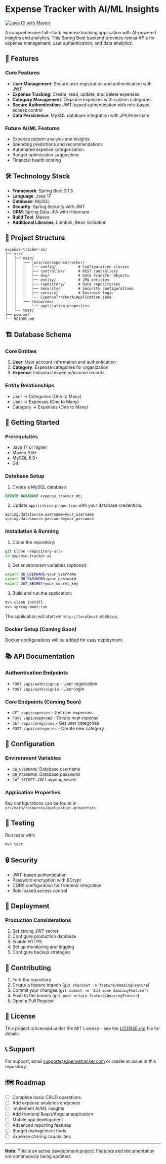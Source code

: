 # Expense Tracker with AI/ML Insights

[![Java CI with Maven](https://github.com/21Aditya08/expense-tracker-ai/actions/workflows/maven.yml/badge.svg?branch=main)](https://github.com/21Aditya08/expense-tracker-ai/actions/workflows/maven.yml)

A comprehensive full-stack expense tracking application with AI-powered insights and analytics. This Spring Boot backend provides robust APIs for expense management, user authentication, and data analytics.

## 🚀 Features

### Core Features
- **User Management**: Secure user registration and authentication with JWT
- **Expense Tracking**: Create, read, update, and delete expenses
- **Category Management**: Organize expenses with custom categories
- **Secure Authentication**: JWT-based authentication with role-based access control
- **Data Persistence**: MySQL database integration with JPA/Hibernate

### Future AI/ML Features
- Expense pattern analysis and insights
- Spending predictions and recommendations
- Automated expense categorization
- Budget optimization suggestions
- Financial health scoring

## 🛠️ Technology Stack

- **Framework**: Spring Boot 3.1.5
- **Language**: Java 17
- **Database**: MySQL
- **Security**: Spring Security with JWT
- **ORM**: Spring Data JPA with Hibernate
- **Build Tool**: Maven
- **Additional Libraries**: Lombok, Bean Validation

## 📁 Project Structure

```
expense-tracker-ai/
├── src/
│   ├── main/
│   │   ├── java/com/expensetracker/
│   │   │   ├── config/          # Configuration classes
│   │   │   ├── controller/      # REST controllers
│   │   │   ├── dto/             # Data Transfer Objects
│   │   │   ├── entity/          # JPA entities
│   │   │   ├── repository/      # Data repositories
│   │   │   ├── security/        # Security configurations
│   │   │   ├── service/         # Business logic
│   │   │   └── ExpenseTrackerAiApplication.java
│   │   └── resources/
│   │       └── application.properties
│   └── test/
├── pom.xml
└── README.md
```

## 🏗️ Database Schema

### Core Entities

1. **User**: User account information and authentication
2. **Category**: Expense categories for organization
3. **Expense**: Individual expense/income records

### Entity Relationships
- User → Categories (One to Many)
- User → Expenses (One to Many)
- Category → Expenses (One to Many)

## 🚦 Getting Started

### Prerequisites

- Java 17 or higher
- Maven 3.6+
- MySQL 8.0+
- Git

### Database Setup

1. Create a MySQL database:
```sql
CREATE DATABASE expense_tracker_db;
```

2. Update `application.properties` with your database credentials:
```properties
spring.datasource.username=your_username
spring.datasource.password=your_password
```

### Installation & Running

1. Clone the repository:
```bash
git clone <repository-url>
cd expense-tracker-ai
```

2. Set environment variables (optional):
```bash
export DB_USERNAME=your_username
export DB_PASSWORD=your_password
export JWT_SECRET=your_secret_key
```

3. Build and run the application:
```bash
mvn clean install
mvn spring-boot:run
```

The application will start on `http://localhost:8080/api`

### Docker Setup (Coming Soon)
Docker configurations will be added for easy deployment.

## 📚 API Documentation

### Authentication Endpoints
- `POST /api/auth/signup` - User registration
- `POST /api/auth/signin` - User login

### Core Endpoints (Coming Soon)
- `GET /api/expenses` - Get user expenses
- `POST /api/expenses` - Create new expense
- `GET /api/categories` - Get user categories
- `POST /api/categories` - Create new category

## 🔧 Configuration

### Environment Variables
- `DB_USERNAME`: Database username
- `DB_PASSWORD`: Database password
- `JWT_SECRET`: JWT signing secret

### Application Properties
Key configurations can be found in `src/main/resources/application.properties`

## 🧪 Testing

Run tests with:
```bash
mvn test
```

## 🔒 Security

- JWT-based authentication
- Password encryption with BCrypt
- CORS configuration for frontend integration
- Role-based access control

## 🚀 Deployment

### Production Considerations
1. Set strong JWT secret
2. Configure production database
3. Enable HTTPS
4. Set up monitoring and logging
5. Configure backup strategies

## 🤝 Contributing

1. Fork the repository
2. Create a feature branch (`git checkout -b feature/AmazingFeature`)
3. Commit your changes (`git commit -m 'Add some AmazingFeature'`)
4. Push to the branch (`git push origin feature/AmazingFeature`)
5. Open a Pull Request

## 📝 License

This project is licensed under the MIT License - see the [LICENSE.md](LICENSE.md) file for details.

## 📞 Support

For support, email support@expensetracker.com or create an issue in this repository.

## 🗺️ Roadmap

- [ ] Complete basic CRUD operations
- [ ] Add expense analytics endpoints
- [ ] Implement AI/ML insights
- [ ] Add frontend React/Angular application
- [ ] Mobile app development
- [ ] Advanced reporting features
- [ ] Budget management tools
- [ ] Expense sharing capabilities

---

**Note**: This is an active development project. Features and documentation are continuously being updated.